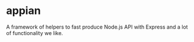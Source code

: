 # appian

A framework of helpers to fast produce Node.js API with Express and a lot of functionality we like.